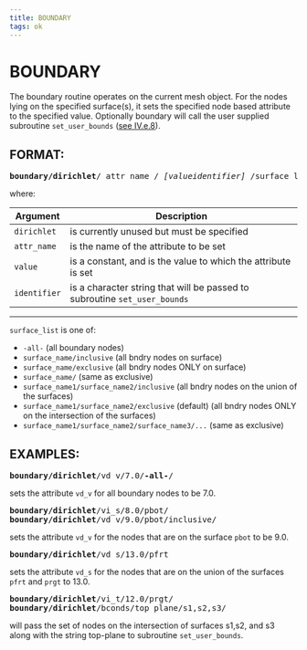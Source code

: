 ```yaml
---
title: BOUNDARY 
tags: ok
---
```


# BOUNDARY

The boundary routine operates on the current mesh object. For the
nodes lying on the specified surface(s), it sets the specified node
based attribute to the specified value. Optionally boundary will
call the user supplied subroutine `set_user_bounds` ([see IV.e.8](../miscell.md)).

## FORMAT:

<pre>
<b>boundary/dirichlet</b>/ attr_name / <i>[valueidentifier]</i> /surface_list
</pre>

where:

| Argument     | Description
|--------------|---------------------------------------------------------------------------
| `dirichlet`  | is currently unused but must be specified
| `attr_name`  | is the name of the attribute to be set
| `value`      | is a constant, and is the value to which the attribute is set
| `identifier` | is a character string that will be passed to subroutine `set_user_bounds`

------------------------

`surface_list` is one of:
  
* `-all-` (all boundary nodes)
* `surface_name/inclusive` (all bndry nodes on surface)
* `surface_name/exclusive` (all bndry nodes ONLY on surface)
* `surface_name/` (same as exclusive)
* `surface_name1/surface_name2/inclusive` (all bndry nodes on the union of the surfaces)
* `surface_name1/surface_name2/exclusive` (default) (all bndry nodes ONLY on the intersection of the surfaces)
* `surface_name1/surface_name2/surface_name3/...` (same as exclusive)

 
## EXAMPLES:

<pre>
<b>boundary/dirichlet</b>/vd_v/7.0/<b>-all-</b>/
</pre>

sets the attribute `vd_v` for all boundary nodes to be 7.0.

<pre>
<b>boundary/dirichlet</b>/vi_s/8.0/pbot/
<b>boundary/dirichlet</b>/vd_v/9.0/pbot/inclusive/
</pre>

sets the attribute `vd_v` for the nodes that are on the surface `pbot` to be 9.0.

<pre>
<b>boundary/dirichlet</b>/vd_s/13.0/pfrt
</pre>

sets the attribute `vd_s` for the nodes that are on the union of the surfaces `pfrt` and `prgt` to 13.0.

<pre>
<b>boundary/dirichlet</b>/vi_t/12.0/prgt/
<b>boundary/dirichlet</b>/bconds/top_plane/s1,s2,s3/
</pre>

will pass the set of nodes on the intersection of surfaces s1,s2, and s3 along with the string top-plane to subroutine `set_user_bounds`.
